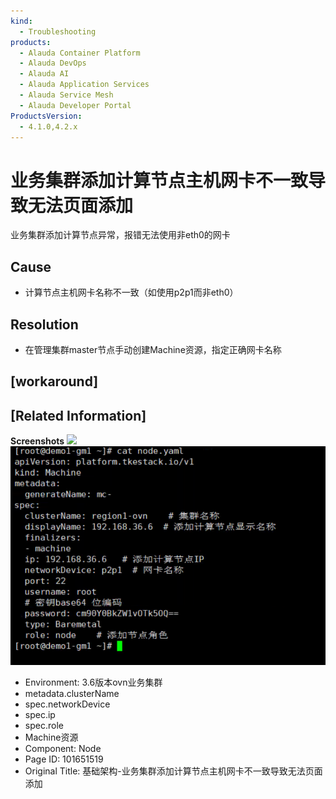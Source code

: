 ```yaml
---
kind:
  - Troubleshooting
products:
  - Alauda Container Platform
  - Alauda DevOps
  - Alauda AI
  - Alauda Application Services
  - Alauda Service Mesh
  - Alauda Developer Portal
ProductsVersion:
  - 4.1.0,4.2.x
---
```

<!-- A type of document that involves encountering a fault, diagnosing it, performing root cause analysis, and providing solutions. -->

# 业务集群添加计算节点主机网卡不一致导致无法页面添加

业务集群添加计算节点异常，报错无法使用非eth0的网卡

## Cause
- 计算节点主机网卡名称不一致（如使用p2p1而非eth0）

## Resolution
- 在管理集群master节点手动创建Machine资源，指定正确网卡名称

## [workaround]

## [Related Information]
**Screenshots**
![](assets/ji-chu-jia-gou-ye-wu-ji-qun-tian-jia-ji-suan-jie-dian-zhu-ji-wang-qia-bu-yi-zhi/99605_image-2021-12-07-17-21-19-583.png)
![](assets/ji-chu-jia-gou-ye-wu-ji-qun-tian-jia-ji-suan-jie-dian-zhu-ji-wang-qia-bu-yi-zhi/image2021-12-20_18-13-18.png)
- Environment: 3.6版本ovn业务集群
- metadata.clusterName
- spec.networkDevice
- spec.ip
- spec.role
- Machine资源
- Component: Node
- Page ID: 101651519
- Original Title: 基础架构-业务集群添加计算节点主机网卡不一致导致无法页面添加
